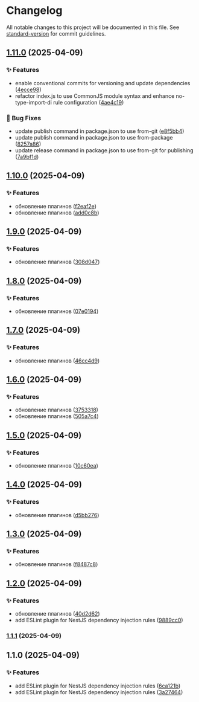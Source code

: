 # Changelog

All notable changes to this project will be documented in this file. See [standard-version](https://github.com/conventional-changelog/standard-version) for commit guidelines.

## [1.11.0](https://github.com/Lomtiqkqkq/eslint-custom-plugins/compare/v1.10.0...v1.11.0) (2025-04-09)


### ✨ Features

* enable conventional commits for versioning and update dependencies ([4ecce98](https://github.com/Lomtiqkqkq/eslint-custom-plugins/commit/4ecce98b61cb90fd27c8c43c99a0617d045ae96c))
* refactor index.js to use CommonJS module syntax and enhance no-type-import-di rule configuration ([4ae4c19](https://github.com/Lomtiqkqkq/eslint-custom-plugins/commit/4ae4c197fbf7e98e076e83ee20f45d236d569197))


### 🐞 Bug Fixes

* update publish command in package.json to use from-git ([e8f5bb4](https://github.com/Lomtiqkqkq/eslint-custom-plugins/commit/e8f5bb4fbf5c25acd8528e77a7726fd7d31faa7d))
* update publish command in package.json to use from-package ([8257a86](https://github.com/Lomtiqkqkq/eslint-custom-plugins/commit/8257a862f8343225493b71675b2a48b1d60ed52e))
* update release command in package.json to use from-git for publishing ([7a9bf1d](https://github.com/Lomtiqkqkq/eslint-custom-plugins/commit/7a9bf1d5d462642f298688356c2e827710f5a12a))

## [1.10.0](https://github.com/Lomtiqkqkq/eslint-custom-plugins/compare/v1.9.0...v1.10.0) (2025-04-09)


### ✨ Features

* обновление плагинов ([f2eaf2e](https://github.com/Lomtiqkqkq/eslint-custom-plugins/commit/f2eaf2e9fec5e7030ed0e8ca5c0ee1ab3bc099eb))
* обновление плагинов ([add0c8b](https://github.com/Lomtiqkqkq/eslint-custom-plugins/commit/add0c8b3fca8c25d0e330b77c58d95a79db56297))

## [1.9.0](https://github.com/Lomtiqkqkq/eslint-custom-plugins/compare/v1.8.0...v1.9.0) (2025-04-09)


### ✨ Features

* обновление плагинов ([308d047](https://github.com/Lomtiqkqkq/eslint-custom-plugins/commit/308d04712648240b63febb0e6d79a7b680d3351f))

## [1.8.0](https://github.com/Lomtiqkqkq/eslint-custom-plugins/compare/v1.7.0...v1.8.0) (2025-04-09)


### ✨ Features

* обновление плагинов ([07e0194](https://github.com/Lomtiqkqkq/eslint-custom-plugins/commit/07e01940c062afe13bd9bb4f46e051ed69e8bb37))

## [1.7.0](https://github.com/Lomtiqkqkq/eslint-custom-plugins/compare/v1.6.0...v1.7.0) (2025-04-09)


### ✨ Features

* обновление плагинов ([46cc4d9](https://github.com/Lomtiqkqkq/eslint-custom-plugins/commit/46cc4d9a02793bf4597715db68a8b1169bf77884))

## [1.6.0](https://github.com/Lomtiqkqkq/eslint-custom-plugins/compare/v1.5.0...v1.6.0) (2025-04-09)


### ✨ Features

* обновление плагинов ([3753318](https://github.com/Lomtiqkqkq/eslint-custom-plugins/commit/3753318db7f4949d70acf7a4a5ba1eb7434dcf92))
* обновление плагинов ([505a7c4](https://github.com/Lomtiqkqkq/eslint-custom-plugins/commit/505a7c4fb5efc92f6d306cc00edece139706a670))

## [1.5.0](https://github.com/Lomtiqkqkq/eslint-custom-plugins/compare/v1.4.0...v1.5.0) (2025-04-09)


### ✨ Features

* обновление плагинов ([10c60ea](https://github.com/Lomtiqkqkq/eslint-custom-plugins/commit/10c60eaedc618316ee3d7f175d115e6aa7e0b437))

## [1.4.0](https://github.com/Lomtiqkqkq/eslint-custom-plugins/compare/v1.3.0...v1.4.0) (2025-04-09)


### ✨ Features

* обновление плагинов ([d5bb276](https://github.com/Lomtiqkqkq/eslint-custom-plugins/commit/d5bb276df4357422e0c235bf1b1c09479e49b34a))

## [1.3.0](https://github.com/Lomtiqkqkq/eslint-custom-plugins/compare/v1.2.0...v1.3.0) (2025-04-09)


### ✨ Features

* обновление плагинов ([f8487c8](https://github.com/Lomtiqkqkq/eslint-custom-plugins/commit/f8487c89046a750b2360687b68cd14778d5e8d6f))

## [1.2.0](https://github.com/Lomtiqkqkq/eslint-custom-plugins/compare/v1.1.1...v1.2.0) (2025-04-09)


### ✨ Features

* обновление плагинов ([40d2d62](https://github.com/Lomtiqkqkq/eslint-custom-plugins/commit/40d2d623edf07fd49b38acaab14705b58c829c40))
* add ESLint plugin for NestJS dependency injection rules ([9889cc0](https://github.com/Lomtiqkqkq/eslint-custom-plugins/commit/9889cc053d4a76af83a0d547bd20cc01408026bd))

### [1.1.1](https://github.com/Lomtiqkqkq/eslint-custom-plugins/compare/v1.1.0...v1.1.1) (2025-04-09)

## 1.1.0 (2025-04-09)


### ✨ Features

* add ESLint plugin for NestJS dependency injection rules ([6ca121b](https://github.com/Lomtiqkqkq/eslint-custom-plugins/commit/6ca121bd202145ac750a4887a8cc46ff30541078))
* add ESLint plugin for NestJS dependency injection rules ([3a27464](https://github.com/Lomtiqkqkq/eslint-custom-plugins/commit/3a2746479349a6cfed903690cc5f0829e133ad29))
